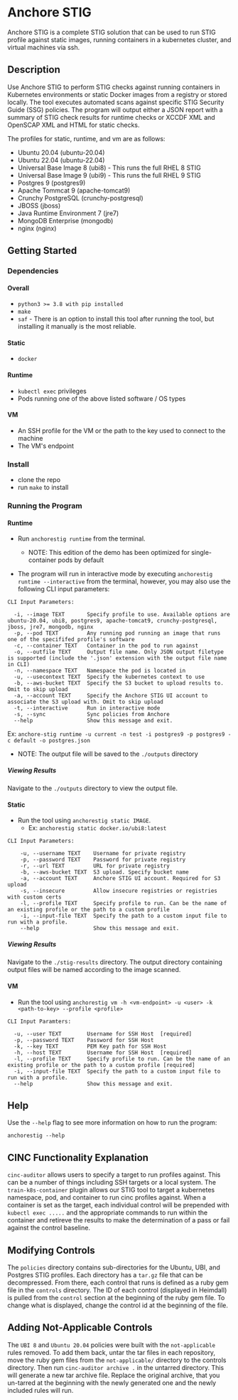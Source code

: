 # Anchore STIG

Anchore STIG is a complete STIG solution that can be used to run STIG profile against static images, running containers in a kubernetes cluster, and virtual machines via ssh.

## Description

Use Anchore STIG to perform STIG checks against running containers in Kubernetes environments or static Docker images from a registry or stored locally. The tool executes automated scans against specific STIG Security Guide (SSG) policies. The program will output either a JSON report with a summary of STIG check results for runtime checks or XCCDF XML and OpenSCAP XML and HTML for static checks. 

The profiles for static, runtime, and vm are as follows:

* Ubuntu 20.04 (ubuntu-20.04)
* Ubuntu 22.04 (ubuntu-22.04)
* Universal Base Image 8 (ubi8) - This runs the full RHEL 8 STIG
* Universal Base Image 9 (ubi9) - This runs the full RHEL 9 STIG
* Postgres 9 (postgres9)
* Apache Tommcat 9 (apache-tomcat9)
* Crunchy PostgreSQL (crunchy-postgresql)
* JBOSS (jboss)
* Java Runtime Environment 7 (jre7)
* MongoDB Enterprise (mongodb)
* nginx (nginx)

## Getting Started

### Dependencies

#### Overall
* `python3 >= 3.8 with pip installed`
* `make`
* `saf` - There is an option to install this tool after running the tool, but installing it manually is the most reliable.

#### Static
* `docker`

#### Runtime
* `kubectl exec` privileges
* Pods running one of the above listed software / OS types

#### VM
* An SSH profile for the VM or the path to the key used to connect to the machine
* The VM's endpoint


### Install

* clone the repo
* run `make` to install 

### Running the Program

#### Runtime

* Run `anchorestig runtime` from the terminal. 
    * NOTE: This edition of the demo has been optimized for single-container pods by default

* The program will run in interactive mode by executing `anchorestig runtime --interactive` from the terminal, however, you may also use the following CLI input parameters:

```
CLI Input Parameters:

  -i, --image TEXT       Specify profile to use. Available options are ubuntu-20.04, ubi8, postgres9, apache-tomcat9, crunchy-postgresql, jboss, jre7, mongodb, nginx
  -p, --pod TEXT         Any running pod running an image that runs one of the specififed profile's software
  -c, --container TEXT   Container in the pod to run against
  -o, --outfile TEXT     Output file name. Only JSON output filetype is supported (include the '.json' extension with the output file name in CLI)
  -n, --namespace TEXT   Namespace the pod is located in
  -u, --usecontext TEXT  Specify the kubernetes context to use
  -b, --aws-bucket TEXT  Specify the S3 bucket to upload results to. Omit to skip upload
  -a, --account TEXT     Specify the Anchore STIG UI account to associate the S3 upload with. Omit to skip upload
  -t, --interactive      Run in interactive mode
  -s, --sync             Sync policies from Anchore
  --help                 Show this message and exit.

```
Ex: `anchore-stig runtime -u current -n test -i postgres9 -p postgres9 -c default -o postgres.json`

* NOTE: The output file will be saved to the `./outputs` directory

##### Viewing Results

Navigate to the `./outputs` directory to view the output file. 

#### Static

* Run the tool using `anchorestig static IMAGE`. 
    * Ex: `anchorestig static docker.io/ubi8:latest`

```
CLI Input Parameters:

    -u, --username TEXT    Username for private registry
    -p, --password TEXT    Password for private registry
    -r, --url TEXT         URL for private registry
    -b, --aws-bucket TEXT  S3 upload. Specify bucket name
    -a, --account TEXT     Anchore STIG UI account. Required for S3 upload
    -s, --insecure         Allow insecure registries or registries with custom certs
    -l, --profile TEXT     Specify profile to run. Can be the name of an existing profile or the path to a custom profile
    -i, --input-file TEXT  Specify the path to a custom input file to run with a profile.
    --help                 Show this message and exit.
```

##### Viewing Results

Navigate to the `./stig-results` directory. The output directory containing output files will be named according to the image scanned.

#### VM
* Run the tool using `anchorestig vm -h <vm-endpoint> -u <user> -k <path-to-key> --profile <profile>`

```
CLI Input Paramters:

  -u, --user TEXT        Username for SSH Host  [required]
  -p, --password TEXT    Password for SSH Host
  -k, --key TEXT         PEM Key path for SSH Host
  -h, --host TEXT        Username for SSH Host  [required]
  -l, --profile TEXT     Specify profile to run. Can be the name of an existing profile or the path to a custom profile [required]
  -i, --input-file TEXT  Specify the path to a custom input file to run with a profile.
  --help                 Show this message and exit.
```

## Help

Use the `--help` flag to see more information on how to run the program:

`anchorestig --help`

## CINC Functionality Explanation

`cinc-auditor` allows users to specify a target to run profiles against. This can be a number of things including SSH targets or a local system. The `train-k8s-container` plugin allows our STIG tool to target a kubernetes namespace, pod, and container to run cinc profiles against. When a container is set as the target, each individual control will be prepended with `kubectl exec .....` and the appropriate commands to run within the container and retireve the results to make the determination of a pass or fail against the control baseline.

## Modifying Controls

The `policies` directory contains sub-directories for the Ubuntu, UBI, and Postgres STIG profiles. Each directory has a `tar.gz` file that can be decompressed. From there, each control that runs is defined as a ruby gem file in the `controls` directory. The ID of each control (displayed in Heimdall) is pulled from the `control` section at the beginning of the ruby gem file. To change what is displayed, change the control id at the beginning of the file.

## Adding Not-Applicable Controls

The `UBI 8` and `Ubuntu 20.04` policies were built with the `not-applicable` rules removed. To add them back, untar the tar files in each repository, move the ruby gem files from the `not-applicable/` directory to the controls directory. Then run `cinc-auditor archive .` in the untarred directory. This will generate a new tar archive file. Replace the original archive, that you un-tarred at the beginning with the newly generated one and the newly included rules will run.

<!-- ## Version History

* 0.1
    * Initial Release

## License

This project is licensed under the Anchore License - see the LICENSE.md file for details -->